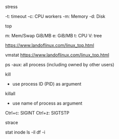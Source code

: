 stress

-t: timeout
-c: CPU workers
-m: Memory
-d: Disk

top

m: Mem/Swap GiB/MB
e: GiB/MB
t: CPU
V: tree

https://www.landoflinux.com/linux_top.html

vmstat
https://www.landoflinux.com/linux_top.html

ps
-aux: all process (including owned by other users)

kill
- use process ID (PID) as argument

killall
- use name of process as argument

Ctrl+c: SIGINT
Ctrl+z: SIGTSTP

strace

stat
inode
ls -il
df -i
